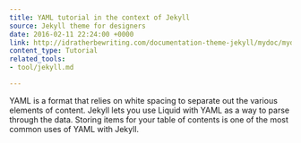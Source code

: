 ```yaml
---
title: YAML tutorial in the context of Jekyll
source: Jekyll theme for designers
date: 2016-02-11 22:24:00 +0000
link: http://idratherbewriting.com/documentation-theme-jekyll/mydoc/mydoc_yaml_tutorial.html
content_type: Tutorial
related_tools:
- tool/jekyll.md

---
```

YAML is a format that relies on white spacing to separate out the various elements of content. Jekyll lets you use Liquid with YAML as a way to parse through the data. Storing items for your table of contents is one of the most common uses of YAML with Jekyll.





